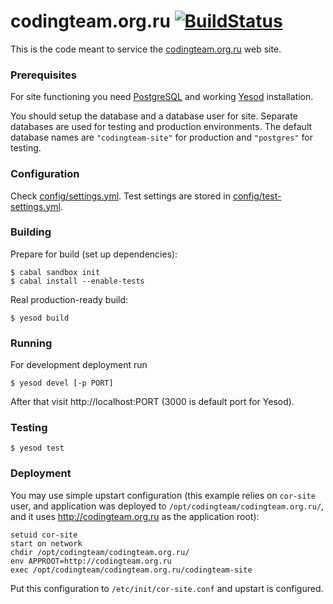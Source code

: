 codingteam.org.ru [![BuildStatus](https://travis-ci.org/codingteam/codingteam.org.ru.png?branch=develop)](https://travis-ci.org/codingteam/codingteam.org.ru)
=================
This is the code meant to service the [codingteam.org.ru](http://codingteam.org.ru) web site.

### Prerequisites
For site functioning you need [PostgreSQL](http://www.postgresql.org/) and working [Yesod](http://www.yesodweb.com/)
installation.

You should setup the database and a database user for site. Separate databases are used for testing and production
environments. The default database names are `"codingteam-site"` for production and `"postgres"` for testing.

### Configuration
Check [config/settings.yml](config/settings.yml). Test settings are stored in
[config/test-settings.yml](config/test-settings.yml).

### Building
Prepare for build (set up dependencies):

    $ cabal sandbox init
    $ cabal install --enable-tests

Real production-ready build:

    $ yesod build

### Running
For development deployment run

    $ yesod devel [-p PORT]

After that visit http://localhost:PORT (3000 is default port for Yesod).

### Testing

    $ yesod test

### Deployment

You may use simple upstart configuration (this example relies on `cor-site` user, and application was deployed to
`/opt/codingteam/codingteam.org.ru/`, and it uses http://codingteam.org.ru as the application root):

```
setuid cor-site
start on network
chdir /opt/codingteam/codingteam.org.ru/
env APPROOT=http://codingteam.org.ru
exec /opt/codingteam/codingteam.org.ru/codingteam-site
```

Put this configuration to `/etc/init/cor-site.conf` and upstart is configured.
